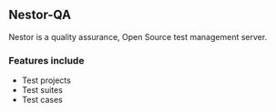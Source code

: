 ## Nestor-QA

Nestor is a quality assurance, Open Source test management server.

### Features include

- Test projects
- Test suites
- Test cases